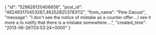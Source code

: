 {
   "id": "529626120406658",
   "post_id": "462493170453287_462528253783112",
   "from_name": "Pete Daoust",
   "message": "I don't see the notice of mistake as a counter offer....I see it more a to notify that there is a mistake somewhere....",
   "created_time": "2013-06-26T03:53:24+0000"
 }
